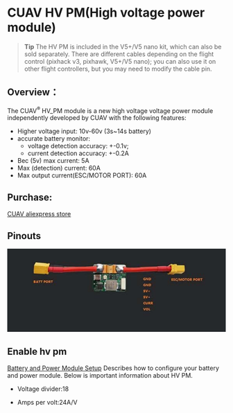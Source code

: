 # CUAV HV PM(High voltage power module)
> **Tip** The HV PM is included in the V5+/V5 nano kit, which can also be sold separately. There are different cables depending on the flight control (pixhack v3, pixhawk, V5+/V5 nano); you can also use it on other flight controllers, but you may need to modify the cable pin.

## Overview：

The CUAV<sup>&reg;</sup> HV_PM module is a new high voltage voltage power module independently developed by CUAV with the following features:
* Higher voltage input: 10v-60v (3s~14s battery)
* accurate battery monitor:
   * voltage detection accuracy: +-0.1v;
   * current detection accuracy: +-0.2A
* Bec (5v) max current: 5A
* Max (detection) current: 60A
* Max output current(ESC/MOTOR PORT): 60A

## Purchase:

[CUAV aliexpress store](https://www.aliexpress.com/item/32841805115.html?spm=2114.12010615.8148356.1.64165998hPvTKQ)

## Pinouts

![HV PM](../../assets/hardware/power_module/hv_pm.jpg)

## Enable hv pm

[Battery and Power Module Setup](../config/battery.md) Describes how to configure your battery and power module. Below is important information about HV PM.

* Voltage divider:18

* Amps per volt:24A/V